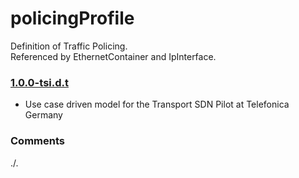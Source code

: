 # policingProfile
Definition of Traffic Policing.  
Referenced by EthernetContainer and IpInterface.

### [1.0.0-tsi.d.t](../../tree/tsi)
- Use case driven model for the Transport SDN Pilot at Telefonica Germany

### Comments
./.
